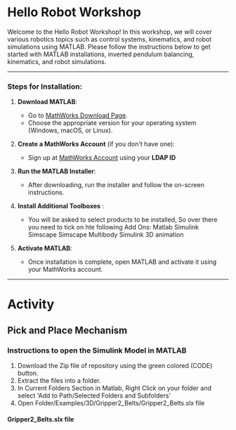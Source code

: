 
# Hello Robot Workshop

Welcome to the Hello Robot Workshop! In this workshop, we will cover various robotics topics such as control systems, kinematics, and robot simulations using MATLAB. Please follow the instructions below to get started with MATLAB installations, inverted pendulum balancing, kinematics, and robot simulations.

---

### Steps for Installation:
1. **Download MATLAB**:
   - Go to [MathWorks Download Page](https://www.mathworks.com/downloads).
   - Choose the appropriate version for your operating system (Windows, macOS, or Linux).
   
2. **Create a MathWorks Account** (if you don't have one):
   - Sign up at [MathWorks Account](https://www.mathworks.com/help/matlab/matlab_external/create-a-mathworks-account.html) using your **LDAP ID**
   
3. **Run the MATLAB Installer**:
   - After downloading, run the installer and follow the on-screen instructions.

4. **Install Additional Toolboxes** :
   - You will be asked to select products to be installed, So over there you need to tick on hte following Add Ons: 
    Matlab
    Simulink 
    Simscape
    Simscape Multibody
    Simulink 3D animation 
 

6. **Activate MATLAB**:
   - Once installation is complete, open MATLAB and activate it using your MathWorks account.


---

# Activity

## Pick and Place Mechanism 

### Instructions to open the Simulink Model in MATLAB

1. Download the Zip file of repository using the green colored (CODE) button. 
2. Extract the files into a folder. 
3. In Current Folders Section in Matlab, Right Click on your folder and select 'Add to Path/Selected Folders and Subfolders'
4. Open Folder/Examples/3D/Gripper2_Belts/Gripper2_Belts.slx file

#### Gripper2_Belts.slx file 






